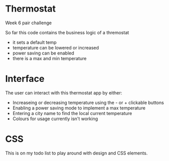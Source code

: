 # Thermostat
Week 6 pair challenge

So far this code contains the business logic of a thremostat
- it sets a default temp 
- temperature can be lowered or increased 
- power saving can be enabled 
- there is a max and min temperature 

 # Interface 

The user can interact with this thermostat app by either: 
- Increaseing or decreasing temperature using the - or + clickable buttons 
- Enabling a power saving mode to implement a max temperature 
- Entering a city name to find the local current temperature
- Colours for usage currently isn't working 

 # CSS 

This is on my todo list to play around with design and CSS elements. 
